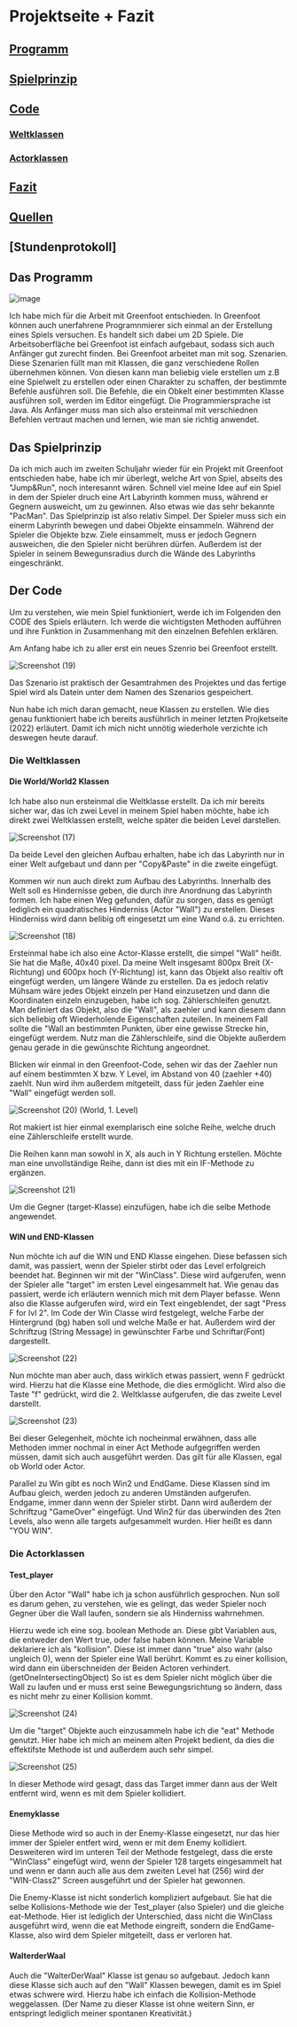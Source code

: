 # Projektseite + Fazit

## [Programm](#Programm)

## [Spielprinzip](#Spielprinzip)

## [Code](#Code)

### [Weltklassen](#Weltklassen)
     
### [Actorklassen](#Actorklasssen)

## [Fazit](#Fazit)

## [Quellen](#Quellen)

## [Stundenprotokoll]
 

## Das Programm <a name="Programm"></a>

![image](https://user-images.githubusercontent.com/111414185/208302437-4ef429f7-3aab-4fd0-9d5a-947c677f55bd.png)

Ich habe mich für die Arbeit mit Greenfoot entschieden. In Greenfoot können auch unerfahrene Programnmierer sich einmal an der Erstellung eines Spiels versuchen. Es handelt sich dabei um 2D Spiele. Die Arbeitsoberfläche bei Greenfoot ist einfach aufgebaut, sodass sich auch Anfänger gut zurecht finden. Bei Greenfoot arbeitet man mit sog. Szenarien. Diese Szenarien füllt man mit Klassen, die ganz verschiedene Rollen übernehmen können. Von diesen kann man beliebig viele erstellen um z.B eine Spielwelt zu erstellen oder einen Charakter zu schaffen, der bestimmte Befehle ausführen soll.
Die Befehle, die ein Obkelt einer bestimmten Klasse ausführen soll, werden im Editor eingefügt. Die Programmiersprache ist Java. Als Anfänger muss man sich also ersteinmal mit verschiednen Befehlen vertraut machen und lernen, wie man sie richtig anwendet.


## Das Spielprinzip <a name="Spielprinzip"></a>

Da ich mich auch im zweiten Schuljahr wieder für ein Projekt mit Greenfoot entschieden habe, habe ich mir überlegt, welche Art von Spiel, abseits des "Jump&Run", noch interesannt wären. Schnell viel meine Idee auf ein Spiel in dem der Spieler druch eine Art Labyrinth kommen muss, während er Gegnern ausweicht, um zu gewinnen. Also etwas wie das sehr bekannte "PacMan". Das Spielprinzip ist also relativ Simpel. Der Spieler muss sich ein einerm Labyrinth bewegen und dabei Objekte einsammeln. Während der Spieler die Objekte bzw. Ziele einsammelt, muss er jedoch Gegnern ausweichen, die den Spieler nicht berühren dürfen. Außerdem ist der Spieler in seinem Bewegunsradius durch die Wände des Labyrinths eingeschränkt. 


## Der Code <a name="Code"></a>

Um zu verstehen, wie mein Spiel funktioniert, werde ich im Folgenden den CODE des Spiels erläutern. Ich werde die wichtigsten Methoden aufführen und ihre Funktion in Zusammenhang mit den einzelnen Befehlen erklären. 

Am Anfang habe ich zu aller erst ein neues Szenrio bei Greenfoot erstellt. 

![Screenshot (19)](https://user-images.githubusercontent.com/111414185/208303576-6b1481fb-2f3d-4d99-80af-3e59a2062ab0.png)

Das Szenario ist praktisch der Gesamtrahmen des Projektes und das fertige Spiel wird als Datein unter dem Namen des Szenarios gespeichert. 

Nun habe ich mich daran gemacht, neue Klassen zu erstellen. Wie dies genau funktioniert habe ich bereits ausführlich in meiner letzten Projketseite (2022) erläutert. Damit ich mich nicht unnötig wiederhole verzichte ich deswegen heute darauf. 

### Die Weltklassen <a name="Weltklassen"></a>

#### Die World/World2 Klassen <a name=" Die World/World2 Klassen"></a>


Ich habe also nun ersteinmal die Weltklasse erstellt. Da ich mir bereits sicher war, das ich zwei Level in meinem Spiel haben möchte, habe ich direkt zwei Weltklassen erstellt, welche später die beiden Level darstellen. 

![Screenshot (17)](https://user-images.githubusercontent.com/111414185/230773670-fb3b9abd-fe1a-4571-8902-4b46a9d27d24.png)

Da beide Level den gleichen Aufbau erhalten, habe ich das Labyrinth nur in einer Welt aufgebaut und dann per "Copy&Paste" in die zweite eingefügt.

Kommen wir nun auch direkt zum Aufbau des Labyrinths. Innerhalb des Welt soll es Hindernisse geben, die durch ihre Anordnung das Labyrinth formen. Ich habe einen Weg gefunden, dafür zu sorgen, dass es genügt lediglich ein quadratisches Hinderniss (Actor "Wall") zu erstellen. Dieses Hinderniss wird dann belibig oft eingesetzt um eine Wand o.ä. zu errichten. 

![Screenshot (18)](https://user-images.githubusercontent.com/111414185/230774016-ee0681d3-c110-4686-92bf-03d62e0b0551.png)


Ersteinmal habe ich also eine Actor-Klasse erstellt, die simpel "Wall" heißt. Sie hat die Maße, 40x40 pixel. Da meine Welt insgesamt 800px Breit (X-Richtung) und 600px hoch (Y-Richtung) ist, kann das Objekt also realtiv oft eingefügt werden, um längere Wände zu erstellen. 
Da es jedoch relativ Mühsam wäre jedes Objekt einzeln per Hand einzusetzen und dann die Koordinaten einzeln einzugeben, habe ich sog. Zählerschleifen genutzt. Man definiert das Objekt, also die "Wall", als zaehler und kann diesem dann sich beliebig oft Wiederholende Eigenschaften zuteilen. In meinem Fall sollte die "Wall an bestimmten Punkten, über eine gewisse Strecke hin, eingefügt werdem. Nutz man die Zählerschleife, sind die Objekte außerdem genau gerade in die gewünschte Richtung angeordnet.

Blicken wir einmal in den Greenfoot-Code, sehen wir das der Zaehler nun auf einem bestimmten X bzw. Y Level, im Abstand von 40 (zaehler +40) zaehlt. Nun wird ihm außerdem mitgeteilt, dass für jeden Zaehler eine "Wall" eingefügt werden soll. 

![Screenshot (20)](https://user-images.githubusercontent.com/111414185/230774530-9d054717-ee34-4b26-96b4-2eb12e6375c7.png)
(World, 1. Level)

Rot makiert ist hier einmal exemplarisch eine solche Reihe, welche druch eine Zählerschleife erstellt wurde.   

Die Reihen kann man sowohl in X, als auch in Y Richtung erstellen. Möchte man eine unvollständige Reihe, dann ist dies mit ein IF-Methode zu ergänzen. 

![Screenshot (21)](https://user-images.githubusercontent.com/111414185/230775290-03f65545-e981-4348-88a9-fb398b831f28.png)

Um die Gegner (target-Klasse) einzufügen, habe ich die selbe Methode angewendet. 

#### WIN und END-Klassen <a name="WIN und END-Klassen"></a>

Nun möchte ich auf die WIN und END Klasse eingehen. Diese befassen sich damit, was passiert, wenn der Spieler stirbt oder das Level erfolgreich beendet hat. Beginnen wir mit der "WinClass". Diese wird aufgerufen, wenn der Spieler alle "target" im ersten Level eingesammelt hat. Wie genau das passiert, werde ich erläutern wennich mich mit dem Player befasse. Wenn also die Klasse aufgerufen wird, wird ein Text eingeblendet, der sagt "Press F for lvl 2".
Im Code der Win Classe wird festgelegt, welche Farbe der Hintergrund (bg) haben soll und welche Maße er hat. Außerdem wird der Schriftzug (String Message) in gewünschter Farbe und Schriftar(Font) dargestellt. 

![Screenshot (22)](https://user-images.githubusercontent.com/111414185/230775675-00500497-b811-421c-a691-9eddbb3d2c04.png)


Nun möchte man aber auch, dass wirklich etwas passiert, wenn F gedrückt wird. Hierzu hat die Klasse eine Methode, die dies ermöglicht. 
Wird also die Taste "f" gedrückt, wird die 2. Weltklasse aufgerufen, die das zweite Level darstellt. 

![Screenshot (23)](https://user-images.githubusercontent.com/111414185/230775767-48400fa0-9227-4055-84c1-64a79703a73d.png)

Bei dieser Gelegenheit, möchte ich nocheinmal erwähnen, dass alle Methoden immer nochmal in einer Act Methode aufgegriffen werden müssen, damit sich auch ausgeführt werden. Das gilt für alle Klassen, egal ob World oder Actor. 

Parallel zu Win gibt es noch Win2 und EndGame. 
Diese Klassen sind im Aufbau gleich, werden jedoch zu anderen Umständen aufgerufen. Endgame, immer dann wenn der Spieler stirbt. Dann wird außerdem der Schriftzug "GameOver" eingefügt. Und Win2 für das überwinden des 2ten Levels, also wenn alle targets aufgesammelt wurden. Hier heißt es dann "YOU WIN". 

### Die Actorklassen <a name="Die Actorklassen"></a> 

#### Test_player <a name="Test_player"></a> 

Über den Actor "Wall" habe ich ja schon ausführlich gesprochen. Nun soll es darum gehen, zu verstehen, wie es gelingt, das weder Spieler noch Gegner über die Wall laufen, sondern sie als Hinderniss wahrnehmen. 

Hierzu wede ich eine sog. boolean Methode an. Diese gibt Variablen aus, die entweder den Wert true, oder false haben können. Meine Variable deklariere ich als "kollision". Diese ist immer dann "true" also wahr (also ungleich 0), wenn der Spieler eine Wall berührt. Kommt es zu einer kollision, wird dann ein überschneiden der Beiden Actoren verhindert. (getOneIntersectingObject) So ist es dem Spieler nicht möglich über die Wall zu laufen und er muss erst seine Bewegungsrichtung so ändern, dass es nicht mehr zu einer Kollision kommt. 

![Screenshot (24)](https://user-images.githubusercontent.com/111414185/230778903-bed55783-d424-4634-a503-4f65b7d07a5c.png)

Um die "target" Objekte auch einzusammeln habe ich die "eat" Methode genutzt. Hier habe ich mich an meinem alten Projekt bedient, da dies die effektifste Methode ist und außerdem auch sehr simpel. 

![Screenshot (25)](https://user-images.githubusercontent.com/111414185/230779017-3be1cc87-c5d4-4bd9-81cc-4613c2ba8d33.png)

In dieser Methode wird gesagt, dass das Target immer dann aus der Welt entfernt wird, wenn es mit dem Spieler kollidiert. 

#### Enemyklasse <a name="Enemyklasse"></a>

Diese Methode wird so auch in der Enemy-Klasse eingesetzt, nur das hier immer der Spieler entfert wird, wenn er mit dem Enemy kollidiert. 
Desweiteren wird im unteren Teil der Methode festgelegt, dass die erste "WinClass" eingefügt wird, wenn der Spieler 128 targets eingesammelt hat und wenn er dann auch alle aus dem zweiten Level hat (256) wird der "WIN-Class2" Screen ausgeführt und der Spieler hat gewonnen. 

Die Enemy-Klasse ist nicht sonderlich kompliziert aufgebaut. Sie hat die selbe Kollisions-Methode wie der Test_player (also Spieler) und die gleiche eat-Methode. Hier ist lediglich der Unterschied, dass nicht die WinClass ausgeführt wird, wenn die eat Methode eingreift, sondern die EndGame-Klasse, also wird dem Spieler mitgeteilt, dass er verloren hat. 

#### WalterderWaal <a name="WalterderWaal"></a>

Auch die "WalterDerWaal" Klasse ist genau so aufgebaut. Jedoch kann diese Klasse sich auch auf den "Wall" Klassen bewegen, damit es im Spiel etwas schwere wird. Hierzu habe ich einfach die Kollision-Methode weggelassen. (Der Name zu dieser Klasse ist ohne weitern Sinn, er entspringt lediglich meiner spontanen Kreativität.)








